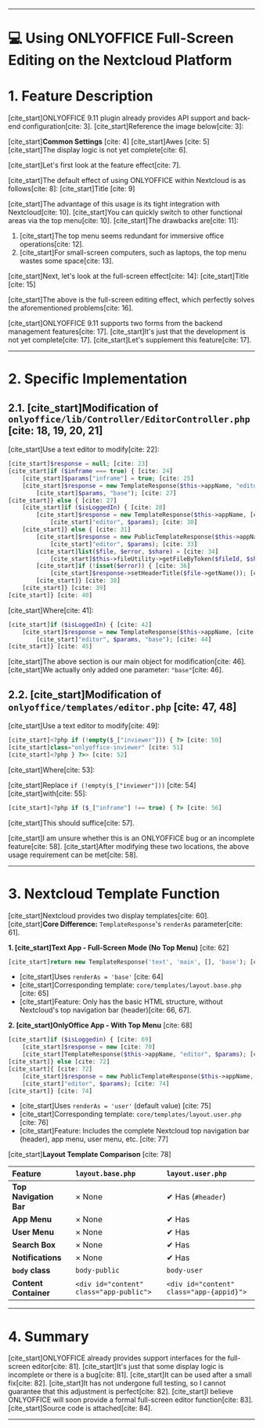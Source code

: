 -----

# 💻 Using ONLYOFFICE Full-Screen Editing on the Nextcloud Platform

# 1\. Feature Description

[cite\_start]ONLYOFFICE 9.11 plugin already provides API support and back-end configuration[cite: 3].
[cite\_start]Reference the image below[cite: 3]:

[cite\_start]**Common Settings** [cite: 4]
[cite\_start]Awes [cite: 5]
[cite\_start]The display logic is not yet complete[cite: 6].

[cite\_start]Let's first look at the feature effect[cite: 7].

[cite\_start]The default effect of using ONLYOFFICE within Nextcloud is as follows[cite: 8]:
[cite\_start]Title [cite: 9]

[cite\_start]The advantage of this usage is its tight integration with Nextcloud[cite: 10]. [cite\_start]You can quickly switch to other functional areas via the top menu[cite: 10].
[cite\_start]The drawbacks are[cite: 11]:

1.  [cite\_start]The top menu seems redundant for immersive office operations[cite: 12].
2.  [cite\_start]For small-screen computers, such as laptops, the top menu wastes some space[cite: 13].

[cite\_start]Next, let's look at the full-screen effect[cite: 14]:
[cite\_start]Title [cite: 15]

[cite\_start]The above is the full-screen editing effect, which perfectly solves the aforementioned problems[cite: 16].

[cite\_start]ONLYOFFICE 9.11 supports two forms from the backend management features[cite: 17]. [cite\_start]It's just that the development is not yet complete[cite: 17].
[cite\_start]Let's supplement this feature[cite: 17].

-----

# 2\. Specific Implementation

## 2.1. [cite\_start]Modification of `onlyoffice/lib/Controller/EditorController.php` [cite: 18, 19, 20, 21]

[cite\_start]Use a text editor to modify[cite: 22]:

```php
[cite_start]$response = null; [cite: 23]
[cite_start]if ($inframe === true) { [cite: 24]
    [cite_start]$params["inframe"] = true; [cite: 25]
    [cite_start]$response = new TemplateResponse($this->appName, "editor", [cite: 26]
        [cite_start]$params, "base"); [cite: 27]
[cite_start]} else { [cite: 27]
    [cite_start]if ($isLoggedIn) { [cite: 28]
        [cite_start]$response = new TemplateResponse($this->appName, [cite: 29]
            [cite_start]"editor", $params); [cite: 30]
    [cite_start]} else { [cite: 31]
        [cite_start]$response = new PublicTemplateResponse($this->appName, [cite: 32]
            [cite_start]"editor", $params); [cite: 33]
        [cite_start]list($file, $error, $share) = [cite: 34]
            [cite_start]$this->fileUtility->getFileByToken($fileId, $shareToken); [cite: 35]
        [cite_start]if (!isset($error)) { [cite: 36]
            [cite_start]$response->setHeaderTitle($file->getName()); [cite: 37]
        [cite_start]} [cite: 38]
    [cite_start]} [cite: 39]
[cite_start]} [cite: 40]
```

[cite\_start]Where[cite: 41]:

```php
[cite_start]if ($isLoggedIn) { [cite: 42]
    [cite_start]$response = new TemplateResponse($this->appName, [cite: 43]
        [cite_start]"editor", $params, "base"); [cite: 44]
[cite_start]} [cite: 45]
```

[cite\_start]The above section is our main object for modification[cite: 46]. [cite\_start]We actually only added one parameter: `"base"`[cite: 46].

## 2.2. [cite\_start]Modification of `onlyoffice/templates/editor.php` [cite: 47, 48]

[cite\_start]Use a text editor to modify[cite: 49]:

```php
[cite_start]<?php if (!empty($_["inviewer"])) { ?> [cite: 50]
[cite_start]class="onlyoffice-inviewer" [cite: 51]
[cite_start]<?php } ?>> [cite: 52]
```

[cite\_start]Where[cite: 53]:

[cite\_start]Replace `if (!empty($_["inviewer"]))` [cite: 54] [cite\_start]with[cite: 55]:

```php
[cite_start]<?php if ($_["inframe"] !== true) { ?> [cite: 56]
```

[cite\_start]This should suffice[cite: 57].

[cite\_start]I am unsure whether this is an ONLYOFFICE bug or an incomplete feature[cite: 58]. [cite\_start]After modifying these two locations, the above usage requirement can be met[cite: 58].

-----

# 3\. Nextcloud Template Function

[cite\_start]Nextcloud provides two display templates[cite: 60].
[cite\_start]**Core Difference:** `TemplateResponse`'s `renderAs` parameter[cite: 61].

**1. [cite\_start]Text App - Full-Screen Mode (No Top Menu)** [cite: 62]

```php
[cite_start]return new TemplateResponse('text', 'main', [], 'base'); [cite: 63]
```

  * [cite\_start]Uses `renderAs = 'base'` [cite: 64]
  * [cite\_start]Corresponding template: `core/templates/layout.base.php` [cite: 65]
  * [cite\_start]Feature: Only has the basic HTML structure, without Nextcloud's top navigation bar (header)[cite: 66, 67].

**2. [cite\_start]OnlyOffice App - With Top Menu** [cite: 68]

```php
[cite_start]if ($isLoggedin) { [cite: 69]
    [cite_start]$response = new [cite: 70]
    [cite_start]TemplateResponse($this->appName, "editor", $params); [cite: 71]
[cite_start]} else [cite: 72]
[cite_start]{ [cite: 72]
    [cite_start]$response = new PublicTemplateResponse($this->appName, [cite: 73]
    [cite_start]"editor", $params); [cite: 74]
[cite_start]} [cite: 74]
```

  * [cite\_start]Uses `renderAs = 'user'` (default value) [cite: 75]
  * [cite\_start]Corresponding template: `core/templates/layout.user.php` [cite: 76]
  * [cite\_start]Feature: Includes the complete Nextcloud top navigation bar (header), app menu, user menu, etc. [cite: 77]

[cite\_start]**Layout Template Comparison** [cite: 78]

| Feature | `layout.base.php` | `layout.user.php` |
| :--- | :--- | :--- |
| **Top Navigation Bar** | × None | ✔ Has (`#header`) |
| **App Menu** | × None | ✔ Has |
| **User Menu** | × None | ✔ Has |
| **Search Box** | × None | ✔ Has |
| **Notifications** | × None | ✔ Has |
| **`body` class** | `body-public` | `body-user` |
| **Content Container** | `<div id="content" class="app-public">` | `<div id="content" class="app-{appid}">` |

-----

# 4\. Summary

[cite\_start]ONLYOFFICE already provides support interfaces for the full-screen editor[cite: 81]. [cite\_start]It's just that some display logic is incomplete or there is a bug[cite: 81]. [cite\_start]It can be used after a small fix[cite: 82]. [cite\_start]It has not undergone full testing, so I cannot guarantee that this adjustment is perfect[cite: 82]. [cite\_start]I believe ONLYOFFICE will soon provide a formal full-screen editor function[cite: 83].
[cite\_start]Source code is attached[cite: 84].

-----
